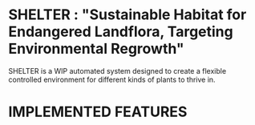 # SHELTER : "Sustainable Habitat for Endangered Landflora, Targeting Environmental Regrowth"

SHELTER is a WIP automated system designed to create a flexible controlled environment for different kinds of plants to thrive in.

# IMPLEMENTED FEATURES


